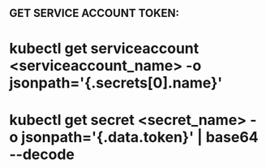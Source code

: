 ## GET SERVICE ACCOUNT TOKEN:

# kubectl get serviceaccount <serviceaccount_name> -o jsonpath='{.secrets[0].name}'

# kubectl get secret <secret_name> -o jsonpath='{.data.token}' | base64 --decode
